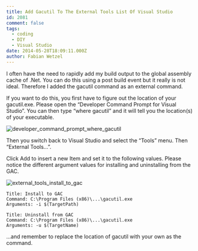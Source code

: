 ```yaml
---
title: Add Gacutil To The External Tools List Of Visual Studio
id: 2081
comment: false
tags:
  - coding
  - DIY
  - Visual Studio
date: 2014-05-28T18:09:11.000Z
author: Fabian Wetzel
---
```


I often have the need to rapidly add my build output to the global assembly cache of .Net. You can do this using a post build event but it really is not ideal. Therefore I added the gacutil command as an external command.

If you want to do this, you first have to figure out the location of your gacutil.exe. Please open the “Developer Command Prompt for Visual Studio”. You can then type “where gacutil” and it will tell you the location(s) of your executable.

![developer_command_prompt_where_gacutil](https://az275061.vo.msecnd.net/blogmedia/2014/05/developer_command_prompt_where_gacutil.png "developer_command_prompt_where_gacutil")

Then you switch back to Visual Studio and select the “Tools” menu. Then “External Tools…”.

Click Add to insert a new Item and set it to the following values. Please notice the different argument values for installing and uninstalling from the GAC.

![external_tools_install_to_gac](https://az275061.vo.msecnd.net/blogmedia/2014/05/external_tools_install_to_gac.png "external_tools_install_to_gac")

```
Title: Install to GAC
Command: C:\Program Files (x86)\...\gacutil.exe
Arguments: -i $(TargetPath)

Title: Uninstall from GAC
Command: C:\Program Files (x86)\...\gacutil.exe
Arguments: -u $(TargetName)
```

…and remember to replace the location of gacutil with your own as the command.

